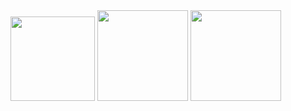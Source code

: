 <img src="https://github.com/user-attachments/assets/f57852aa-b866-4a98-b1f2-5788c74bcd49" width="135" />

<img src="https://github.com/user-attachments/assets/d423572f-49d6-4d3d-af2a-02381d6e2863" width="145" />

<img src="https://github.com/user-attachments/assets/06c34722-c44a-4a6a-a469-266afedee43d" width="145" />
